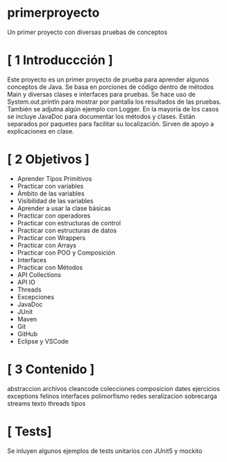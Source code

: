 # primerproyecto

Un primer proyecto con diversas pruebas de conceptos

# [ 1 Introduccción ]

Este proyecto es un primer proyecto de prueba para aprender algunos conceptos de Java. Se basa en porciones de código
dentro de métodos Main y diversas clases e interfaces para pruebas. Se hace uso de System.out.println para mostrar
por pantalla los resultados de las pruebas. También se adjutna algún ejemplo con Logger. En la mayoría de los casos
se incluye JavaDoc para documentar los métodos y clases. Están separados por paquetes para facilitar su localización.
Sirven de apoyo a explicaciones en clase.

# [ 2 Objetivos ]

- Aprender Tipos Primitivos
- Practicar con variables
- Ámbito de las variables
- Visibilidad de las variables
- Aprender a usar la clase básicas
- Practicar con operadores
- Practicar con estructuras de control
- Practicar con estructuras de datos
- Practicar con Wrappers
- Practicar con Arrays
- Practicar con POO y Composición
- Interfaces
- Practicar con Métodos
- API Collections
- API IO
- Threads
- Excepciones
- JavaDoc
- JUnit
- Maven
- Git
- GitHub
- Eclipse y VSCode

# [ 3 Contenido ]

abstraccion
archivos
cleancode
colecciones
composicion
dates
ejercicios
exceptions
felinos
interfaces
polimorfismo
redes
seralizacion
sobrecarga
streams
texto
threads
tipos

# [ Tests]

Se inluyen algunos ejemplos de tests unitarios con JUnit5 y mockito

